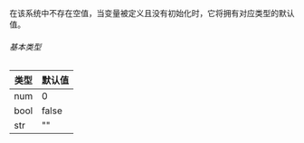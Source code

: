 在该系统中不存在空值，当变量被定义且没有初始化时，它将拥有对应类型的默认值。

###### 基本类型

| 类型 | 默认值 |
| ---- | ------ |
| num  | 0      |
| bool | false  |
| str  | ""     |

